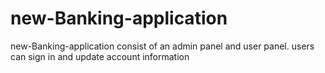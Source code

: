 # new-Banking-application
new-Banking-application consist of an admin panel and user panel.
users can sign in and update account information
